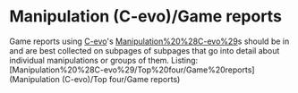 # Manipulation (C-evo)/Game reports

Game reports using [C-evo](C-evo)'s [Manipulation%20%28C-evo%29](Manipulation)s should be in and are best collected on subpages of subpages that go into detail about individual manipulations or groups of them.
Listing:
[Manipulation%20%28C-evo%29/Top%20four/Game%20reports](Manipulation (C-evo)/Top four/Game reports)